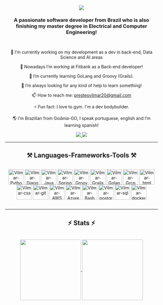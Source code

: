 <h1 align="center">
    <img src="https://readme-typing-svg.herokuapp.com/?font=Righteous&size=35&center=true&vCenter=true&width=500&height=70&duration=4000&lines=Hi+There!+👋;+I'm+Vilmar+Prestes!;" />
</h1>

<h3 align="center">A passionate software developer from Brazil who is also finishing my master degree in Electrical and Computer Engineering!</h3>

<br/>

<div align="center">
  
🔭 I’m currently working on my development as a dev in back-end, Data Science and AI areas  

👯 Nowadays I’m working at Fitbank as a Back-end developer! 

🌱 I’m currently learning GoLang and Groovy (Grails).  

🤔 I’m always looking for any kind of help to learn something!   

📫 How to reach me: prestesvilmar20@gmail.com  

⚡ Fun fact: I love to gym. I'm a dev bodybuilder.  

🌎 I’m Brazilian from Goiânia-GO, I speak portuguese, english and I’m learning spanish! 

</div>

<div align = "center"> 
  <a href = "mailto:prestesvilmar20@gmail.com ">
    <img src="https://img.shields.io/badge/-Gmail-%23333?style=for-the-badge&logo=gmail&logoColor=white" target="_blank">
  </a>
  <a href="https://www.linkedin.com/in/vilmarfilho/" target="_blank"
    ><img src="https://img.shields.io/badge/-LinkedIn-%230077B5?style=for-the-badge&logo=linkedin&logoColor=white" target="_blank">
  </a>
</div>

<hr/>

<h2 align="center">⚒️ Languages-Frameworks-Tools ⚒️</h2>
<div align="center" style="display: inline_block"><br>
  <img align="center" alt="Vilmar-Python" height="50" width="50" src="https://cdn.jsdelivr.net/gh/devicons/devicon@latest/icons/python/python-original.svg" />
  <img align="center" alt="Vilmar-Django" height="50" width="50" src="https://cdn.jsdelivr.net/gh/devicons/devicon@latest/icons/django/django-plain.svg" />
  <img align="center" alt="Vilmar-Java" height="50" width="50" src="https://cdn.jsdelivr.net/gh/devicons/devicon/icons/java/java-original.svg">
  <img align="center" alt="Vilmar-Spring" height="50" width="50" src="https://cdn.jsdelivr.net/gh/devicons/devicon@latest/icons/spring/spring-original.svg" />
  <img align="center" alt="Vilmar-Groovy" height="50" width="50" src="https://cdn.jsdelivr.net/gh/devicons/devicon@latest/icons/groovy/groovy-original.svg">
  <img align="center" alt="Vilmar-Grails" height="50" width="50" src="https://cdn.jsdelivr.net/gh/devicons/devicon@latest/icons/grails/grails-original.svg">
  <img align="center" alt="Vilmar-Golang" height="50" width="50" src="https://cdn.jsdelivr.net/gh/devicons/devicon@latest/icons/go/go-original.svg">
  <img align="center" alt="Vilmar-Grcp" height="50" width="50" src="https://cdn.jsdelivr.net/gh/devicons/devicon@latest/icons/grpc/grpc-original.svg">
  <img align="center" alt="Vilmar-html" height="50" width="50" src="https://cdn.jsdelivr.net/gh/devicons/devicon/icons/html5/html5-original.svg">
  <img align="center" alt="Vilmar-css" height="50" width="50" src="https://cdn.jsdelivr.net/gh/devicons/devicon/icons/css3/css3-original.svg">
  <img align="center" alt="Vilmar-git" height="50" width="50" src="https://cdn.jsdelivr.net/gh/devicons/devicon/icons/git/git-original.svg">
  <img align="center" alt="Vilmar-AWS" height="50" width="50" src="https://cdn.jsdelivr.net/gh/devicons/devicon@latest/icons/amazonwebservices/amazonwebservices-original-wordmark.svg">
  <img align="center" alt="Vilmar-Azure" height="50" width="50" src="https://cdn.jsdelivr.net/gh/devicons/devicon@latest/icons/azuredevops/azuredevops-original.svg">
  <img align="center" alt="Vilmar-Bash" height="50" width="50" src="https://cdn.jsdelivr.net/gh/devicons/devicon@latest/icons/bash/bash-original.svg">
  <img align="center" alt="Vilmar-postgres" height="50" width="50" src="https://cdn.jsdelivr.net/gh/devicons/devicon@latest/icons/postgresql/postgresql-original.svg">
  <img align="center" alt="Vilmar-sql" height="50" width="50" src="https://cdn.jsdelivr.net/gh/devicons/devicon@latest/icons/sqldeveloper/sqldeveloper-original.svg">
  <img align="center" alt="Vilmar-docker" height="50" width="50" src="https://cdn.jsdelivr.net/gh/devicons/devicon@latest/icons/docker/docker-original.svg">
    
</div>

<br/>

<hr/>

<h2 align="center">⚡ Stats ⚡</h2>

<br>

<div align= "center">
  <a href="https://github.com/VilmarPrestes">
    <img height=200 align="center" src="https://github-readme-stats.vercel.app/api?username=VilmarPrestes&show_icons=truee&theme=tokyonight&count_private_tru&rank_icon=github&bg_color=00000000&include_all_commits=true"/>
  </a>
  <a href="https://github.com/VilmarPrestes">
    <img height=200 align="center" src="https://github-readme-stats.vercel.app/api/top-langs/?username=VilmarPrestes&layout=compact&langs_count=20&theme=tokyonight"/>
  </a>
</div>

<br/><br/>




